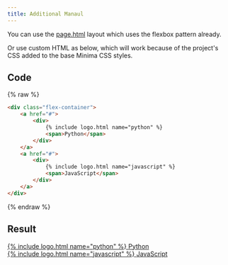 ```yaml
---
title: Additional Manaul
---
```


You can use the [page.html](/_layouts/page.html) layout which uses the flexbox pattern already.

Or use custom HTML as below, which will work because of the project's CSS added to the base Minima CSS styles.


## Code

{% raw %}
```html
<div class="flex-container">
    <a href="#">
        <div>
            {% include logo.html name="python" %}
            <span>Python</span>
        </div>
    </a>
    <a href="#">
        <div>
            {% include logo.html name="javascript" %}
            <span>JavaScript</span>
        </div>
    </a>
</div>
```
{% endraw %}


## Result

<div class="flex-container">
    <a href="#">
        <div>
            {% include logo.html name="python" %}
            <span>Python</span>
        </div>
    </a>
    <a href="#">
        <div>
            {% include logo.html name="javascript" %}
            <span>JavaScript</span>
        </div>
    </a>
</div>
